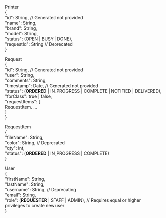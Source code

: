 Printer  
{  
    "id": String, // Generated not provided  
    "name": String,  
    "brand": String,  
    "model": String,  
    "status": (OPEN | BUSY | DONE),  
    "requestId": String // Deprecated  
}  

Request  
{  
    "id": String, // Generated not provided  
    "user": String,  
    "comments": String,  
    "timestamp": Date, // Generated not provided  
    "status": (**ORDERED** | IN_PROGRESS | COMPLETE | NOTIFIED | DELIVERED),  
    "forClass": true | false,  
    "requestItems": [  
           RequestItem, ...  
    ]  
}  

RequestItem  
{  
    "fileName": String,  
    "color": String, // Deprecated  
    "qty": int,  
    "status": (**ORDERED** | IN_PROGRESS | COMPLETE)  
}  

User  
{  
    "firstName": String,  
    "lastName": String,  
    "username": String, // Deprecating  
    "email": String,  
    "role": (**REQUESTER** | STAFF | ADMIN), // Requires equal or higher privileges to create new user  
}  
